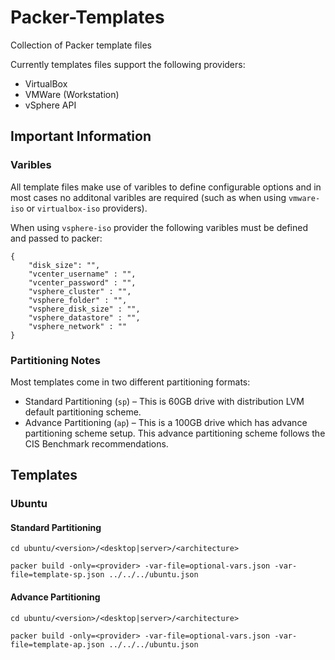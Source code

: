 # Packer-Templates

Collection of Packer template files

Currently templates files support the following providers:

* VirtualBox
* VMWare (Workstation)
* vSphere API

## Important Information

### Varibles

All template files make use of varibles to define configurable options and in most cases no additonal varibles are required (such as when using `vmware-iso` or `virtualbox-iso` providers). 

When using `vsphere-iso` provider the following varibles must be defined and passed to packer:

```
{
    "disk_size": "",
    "vcenter_username" : "",
    "vcenter_password" : "",
    "vsphere_cluster" : "",
    "vsphere_folder" : "",
    "vsphere_disk_size" : "",
    "vsphere_datastore" : "",
    "vsphere_network" : ""
}
```

### Partitioning Notes

Most templates come in two different partitioning formats:
* Standard Partitioning (`sp`) – This is 60GB drive with distribution LVM default partitioning scheme.
* Advance Partitioning (`ap`) – This is a 100GB drive which has advance partitioning scheme setup. This advance partitioning scheme follows the CIS Benchmark recommendations.

## Templates

### Ubuntu


#### Standard Partitioning

```
cd ubuntu/<version>/<desktop|server>/<architecture>

packer build -only=<provider> -var-file=optional-vars.json -var-file=template-sp.json ../../../ubuntu.json
```

#### Advance Partitioning

```
cd ubuntu/<version>/<desktop|server>/<architecture>

packer build -only=<provider> -var-file=optional-vars.json -var-file=template-ap.json ../../../ubuntu.json
```
